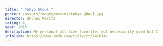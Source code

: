 ```yaml
---
title: " Tokyo Ghoul "
poster: /assets/images/movies/tokyo_ghoul.jpg
director: Shûhei Morita
rating: 4
year: 2015
description: My personal all time favorite, not necessarily good but I find myself deeply connected to the plot.
infolink: https://www.imdb.com/title/tt3741634/
---
```

